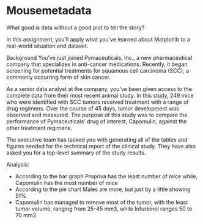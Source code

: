 # Mousemetadata
What good is data without a good plot to tell the story?

In this assignment, you’ll apply what you've learned about Matplotlib to a real-world situation and dataset.

Background
You've just joined Pymaceuticals, Inc., a new pharmaceutical company that specializes in anti-cancer medications. Recently, it began screening for potential treatments for squamous cell carcinoma (SCC), a commonly occurring form of skin cancer.

As a senior data analyst at the company, you've been given access to the complete data from their most recent animal study. In this study, 249 mice who were identified with SCC tumors received treatment with a range of drug regimens. Over the course of 45 days, tumor development was observed and measured. The purpose of this study was to compare the performance of Pymaceuticals’ drug of interest, Capomulin, against the other treatment regimens.

The executive team has tasked you with generating all of the tables and figures needed for the technical report of the clinical study. They have also asked you for a top-level summary of the study results.


Analysis:

- According to the bar graph Propriva has the least number of mice while, Capomulin has the most number of mice
- According to the pie chart Males are more, but just by a little showing 51%
- Capomulin has managed to remove most of the tumor, with the least tumor volume, ranging from 25-45 mm3, while Infurbinol ranges 50 to 70 mm3
